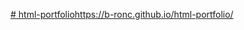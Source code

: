 [# html-portfolio](https://b-ronc.github.io/html-portfolio/)https://b-ronc.github.io/html-portfolio/
